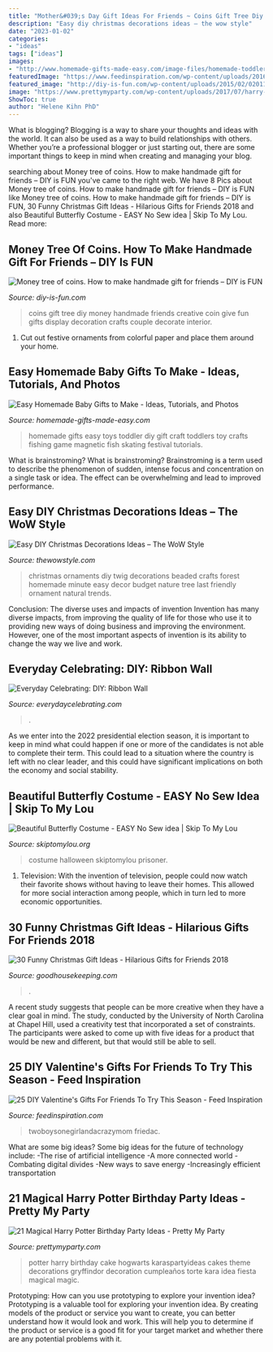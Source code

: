 ```yaml
---
title: "Mother&#039;s Day Gift Ideas For Friends ~ Coins Gift Tree Diy Money Handmade Friends Creative Coin Give Fun Gifts Display Decoration Crafts Couple Decorate Interior"
description: "Easy diy christmas decorations ideas – the wow style"
date: "2023-01-02"
categories:
- "ideas"
tags: ["ideas"]
images:
- "http://www.homemade-gifts-made-easy.com/image-files/homemade-toddler-toys-montage-800x1299.jpg"
featuredImage: "https://www.feedinspiration.com/wp-content/uploads/2016/12/simple-DIY-Valentine-gift.jpg"
featured_image: "http://diy-is-fun.com/wp-content/uploads/2015/02/020115_1439_Moneytreeof10.jpg"
image: "https://www.prettymyparty.com/wp-content/uploads/2017/07/harry-potter-birthday-cake-e1500691012615.jpg"
ShowToc: true
author: "Helene Kihn PhD"
---
```



What is blogging?
Blogging is a way to share your thoughts and ideas with the world. It can also be used as a way to build relationships with others. Whether you’re a professional blogger or just starting out, there are some important things to keep in mind when creating and managing your blog.

	

		
searching about Money tree of coins. How to make handmade gift for friends – DIY is FUN you've came to the right web. We have 8 Pics about Money tree of coins. How to make handmade gift for friends – DIY is FUN like Money tree of coins. How to make handmade gift for friends – DIY is FUN, 30 Funny Christmas Gift Ideas - Hilarious Gifts for Friends 2018 and also Beautiful Butterfly Costume - EASY No Sew idea | Skip To My Lou. Read more:
		
    
## Money Tree Of Coins. How To Make Handmade Gift For Friends – DIY Is FUN

<img loading=lazy src="http://diy-is-fun.com/wp-content/uploads/2015/02/020115_1439_Moneytreeof10.jpg" onerror="this.onerror=null;this.src='https://tse3.mm.bing.net/th?id=OIP.Lkp3KDBXiLkivCjSrX-ssAAAAA&amp;pid=15.1';" alt="Money tree of coins. How to make handmade gift for friends – DIY is FUN">

_Source: diy-is-fun.com_

>coins gift tree diy money handmade friends creative coin give fun gifts display decoration crafts couple decorate interior. 

	

1. Cut out festive ornaments from colorful paper and place them around your home.

    
## Easy Homemade Baby Gifts To Make - Ideas, Tutorials, And Photos

<img loading=lazy src="http://www.homemade-gifts-made-easy.com/image-files/homemade-toddler-toys-montage-800x1299.jpg" onerror="this.onerror=null;this.src='https://tse2.mm.bing.net/th?id=OIP.scl-Afj7IbPx8fB6StctZwHaMB&amp;pid=15.1';" alt="Easy Homemade Baby Gifts to Make - Ideas, Tutorials, and Photos">

_Source: homemade-gifts-made-easy.com_

>homemade gifts easy toys toddler diy gift craft toddlers toy crafts fishing game magnetic fish skating festival tutorials. 

	

What is brainstroming?
What is brainstroming? Brainstroming is a term used to describe the phenomenon of sudden, intense focus and concentration on a single task or idea. The effect can be overwhelming and lead to improved performance.

    
## Easy DIY Christmas Decorations Ideas – The WoW Style

<img loading=lazy src="http://thewowstyle.com/wp-content/uploads/2014/11/Beaded-Twig-Christmas-Ornaments.jpg" onerror="this.onerror=null;this.src='https://tse3.mm.bing.net/th?id=OIP.fTFmxWMWKBEGRnXU3PohHQHaLH&amp;pid=15.1';" alt="Easy DIY Christmas Decorations Ideas – The WoW Style">

_Source: thewowstyle.com_

>christmas ornaments diy twig decorations beaded crafts forest homemade minute easy decor budget nature tree last friendly ornament natural trends. 

	

Conclusion: The diverse uses and impacts of invention
Invention has many diverse impacts, from improving the quality of life for those who use it to providing new ways of doing business and improving the environment. However, one of the most important aspects of invention is its ability to change the way we live and work.

    
## Everyday Celebrating: DIY: Ribbon Wall

<img loading=lazy src="https://chella.typepad.com/.a/6a00d8341c019753ef0148c6ea5700970c-600wi" onerror="this.onerror=null;this.src='https://tse1.mm.bing.net/th?id=OIP.QG_hu8tKwOCOOou5-qthiwHaLH&amp;pid=15.1';" alt="Everyday Celebrating: DIY: Ribbon Wall">

_Source: everydaycelebrating.com_

>. 

	

As we enter into the 2022 presidential election season, it is important to keep in mind what could happen if one or more of the candidates is not able to complete their term. This could lead to a situation where the country is left with no clear leader, and this could have significant implications on both the economy and social stability.

    
## Beautiful Butterfly Costume - EASY No Sew Idea | Skip To My Lou

<img loading=lazy src="https://www.skiptomylou.org/wp-content/uploads/2015/10/easy-butterfly-costume.jpg" onerror="this.onerror=null;this.src='https://tse2.mm.bing.net/th?id=OIP.OaJpOOWTIBgDxAQUBN0_zQHaKm&amp;pid=15.1';" alt="Beautiful Butterfly Costume - EASY No Sew idea | Skip To My Lou">

_Source: skiptomylou.org_

>costume halloween skiptomylou prisoner. 

	

1. Television: With the invention of television, people could now watch their favorite shows without having to leave their homes. This allowed for more social interaction among people, which in turn led to more economic opportunities.

    
## 30 Funny Christmas Gift Ideas - Hilarious Gifts For Friends 2018

<img loading=lazy src="https://hips.hearstapps.com/vader-prod.s3.amazonaws.com/1541711615-nothing-box-1541711580.jpg?crop=0.242xw:0.363xh;0.384xw,0.287xh&amp;resize=480:*" onerror="this.onerror=null;this.src='https://tse3.mm.bing.net/th?id=OIP.7IbiAK6MzYwzDgaukw8p1QHaLH&amp;pid=15.1';" alt="30 Funny Christmas Gift Ideas - Hilarious Gifts for Friends 2018">

_Source: goodhousekeeping.com_

>. 

	

A recent study suggests that people can be more creative when they have a clear goal in mind. The study, conducted by the University of North Carolina at Chapel Hill, used a creativity test that incorporated a set of constraints. The participants were asked to come up with five ideas for a product that would be new and different, but that would still be able to sell.

    
## 25 DIY Valentine&#039;s Gifts For Friends To Try This Season - Feed Inspiration

<img loading=lazy src="https://www.feedinspiration.com/wp-content/uploads/2016/12/simple-DIY-Valentine-gift.jpg" onerror="this.onerror=null;this.src='https://tse3.mm.bing.net/th?id=OIP.-C1mAMWk9GGqq7rRqs1qDwHaLG&amp;pid=15.1';" alt="25 DIY Valentine&#039;s Gifts For Friends To Try This Season - Feed Inspiration">

_Source: feedinspiration.com_

>twoboysonegirlandacrazymom friedac. 

	

What are some big ideas?
Some big ideas for the future of technology include: 
-The rise of artificial intelligence 
-A more connected world 
-Combating digital divides 
-New ways to save energy 
-Increasingly efficient transportation

    
## 21 Magical Harry Potter Birthday Party Ideas - Pretty My Party

<img loading=lazy src="https://www.prettymyparty.com/wp-content/uploads/2017/07/harry-potter-birthday-cake-e1500691012615.jpg" onerror="this.onerror=null;this.src='https://tse2.mm.bing.net/th?id=OIP.qj0zmbtx7daxmAVyMjfIOQHaLH&amp;pid=15.1';" alt="21 Magical Harry Potter Birthday Party Ideas - Pretty My Party">

_Source: prettymyparty.com_

>potter harry birthday cake hogwarts karaspartyideas cakes theme decorations gryffindor decoration cumpleaños torte kara idea fiesta magical magic. 

	

Prototyping: How can you use prototyping to explore your invention idea?
Prototyping is a valuable tool for exploring your invention idea. By creating models of the product or service you want to create, you can better understand how it would look and work. This will help you to determine if the product or service is a good fit for your target market and whether there are any potential problems with it.

